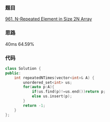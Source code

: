 ### 题目
[961. N-Repeated Element in Size 2N Array](https://leetcode-cn.com/problems/n-repeated-element-in-size-2n-array/submissions/)
### 思路
40ms 64.59%


### 代码
```c++
class Solution {
public:
    int repeatedNTimes(vector<int>& A) {
        unordered_set<int> us;
        for(auto p:A){
            if(us.find(p)!=us.end())return p;
            else us.insert(p);
        }
        return -1;
    }
};
```
